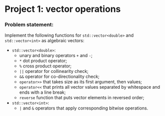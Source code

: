# Project 1: vector operations

### Problem statement:
Implement the following functions for `std::vector<double>` and `std::vector<int>` as algebraic vectors:
- `std::vector<double>`:
  - unary and binary operators `+` and `-`;
  - `*` dot product operator;
  - `%` cross product operator;
  - `||` operator for collinearity check;
  - `&&` operator for co-directionality check;
  - `operator>>` that takes size as its first argument, then values;
  - `operator<<` that prints all vector values separated by whitespace and ends with a line break;
  - `reverse` function that puts vector elements in reversed order;
- `std::vector<int>`:
  - `|` and `&` operators that apply corresponding bitwise operations.
